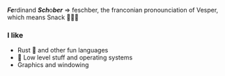 ***Fe***rdinand ***Sch***o***ber*** => feschber, the franconian pronounciation of Vesper, which means Snack 🍕🥖🥓

### I like
- Rust 🦀 and other fun languages
- 🔭 Low level stuff and operating systems
- Graphics and windowing
